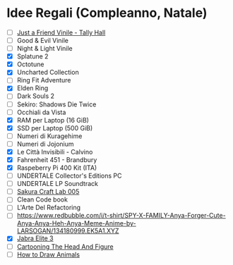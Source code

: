 
# Idee Regali (Compleanno, Natale)
- [ ] [Just a Friend Vinile - Tally Hall](https://needlejuicerecords.com/product/justafriend/)
- [ ] Good & Evil Vinile
- [ ] Night & Light Vinile
- [x] Splatune 2 
- [x] Octotune
- [x] Uncharted Collection
- [ ] Ring Fit Adventure
- [x] Elden Ring
- [ ] Dark Souls 2
- [ ] Sekiro: Shadows Die Twice
- [ ] Occhiali da Vista
- [x] RAM per Laptop (16 GiB)
- [x] SSD per Laptop (500 GiB)
- [ ] Numeri di Kuragehime
- [ ] Numeri di Jojonium
- [x] Le Città Invisibili - Calvino
- [x] Fahrenheit 451 - Brandbury
- [x] Raspeberry Pi 400 Kit (ITA)
- [ ] UNDERTALE Collector's Editions PC
- [ ] UNDERTALE LP Soundtrack
- [ ] [Sakura Craft Lab 005](https://www.ebay.it/itm/224339116072)
- [ ] Clean Code book
- [ ] L'Arte Del Refactoring
- [ ] https://www.redbubble.com/i/t-shirt/SPY-X-FAMILY-Anya-Forger-Cute-Anya-Anya-Heh-Anya-Meme-Anime-by-LARSOGAN/134180999.EK5A1.XYZ
- [x] [Jabra Elite 3](https://www.amazon.it/gp/product/B099BF141P/ref=ewc_pr_img_1?smid=A11IL2PNWYJU7H&psc=1)
- [ ] [Cartooning The Head And Figure](https://www.amazon.it/gp/product/0399508031/ref=ox_sc_saved_title_4?smid=A11IL2PNWYJU7H&psc=1)
- [ ] [How to Draw Animals](https://www.amazon.it/gp/product/0399508023/ref=ox_sc_saved_title_5?smid=A11IL2PNWYJU7H&psc=1)